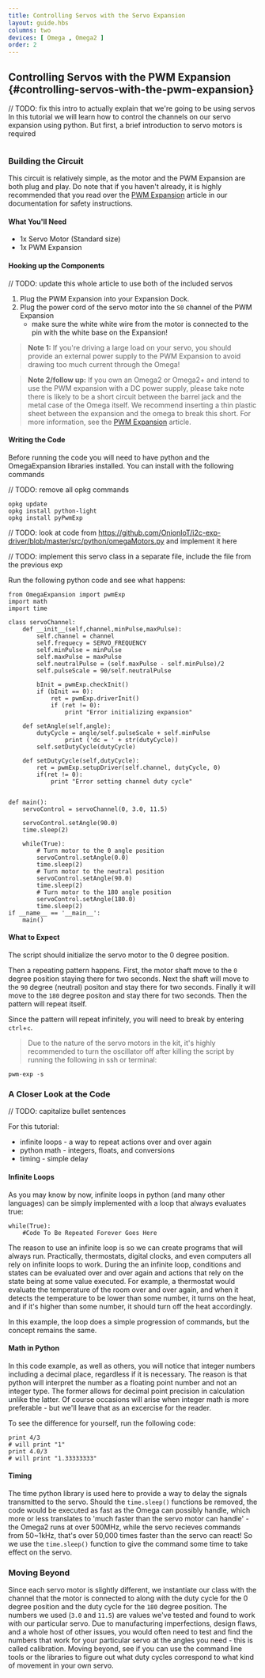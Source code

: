 ```yaml
---
title: Controlling Servos with the Servo Expansion
layout: guide.hbs
columns: two
devices: [ Omega , Omega2 ]
order: 2
---
```


## Controlling Servos with the PWM Expansion {#controlling-servos-with-the-pwm-expansion}

// TODO: fix this intro to actually explain that we're going to be using servos
In this tutorial we will learn how to control the channels on our servo expansion using python. But first, a brief introduction to servo motors is required

<!-- servo -->
```{r child = '../../shared/servos.md'}
```

### Building the Circuit

This circuit is relatively simple, as the motor and the PWM Expansion are both plug and play. Do note that if you haven't already, it is highly recommended that you read over the [PWM Expansion](#pwm-expansion) article in our documentation for safety instructions.

#### What You'll Need

* 1x Servo Motor (Standard size)
* 1x PWM Expansion


#### Hooking up the Components

// TODO: update this whole article to use both of the included servos

<!-- // - talk about how to connect a servo to the pwm expansion
// - make sure to mention that an external power supply is required for more servos and larger loads
// can totally rip off large chunks of the pwm expansion hardware article from the documentation
//  * should isolate that text from the pwm hw article into markdown files that can be included here -->

1. Plug the PWM Expansion into your Expansion Dock.
1. Plug the power cord of the servo motor into the `S0` channel of the PWM Expansion
	* make sure the white white wire from the motor is connected to the pin with the white base on the Expansion!

>**Note 1:** If you're driving a large load on your servo, you should provide an external power supply to the PWM Expansion to avoid drawing too much current through the Omega!

>**Note 2/follow up:** If you own an Omega2 or Omega2+ and intend to use the PWM expansion with a DC power supply, please take note there is likely to be a short circuit between the barrel jack and the metal case of the Omega itself. We recommend inserting a thin plastic sheet between the expansion and the omega to break this short. For more information, see the [PWM Expansion](#pwm-expansion) article.


#### Writing the Code

<!-- // Note from Lazar: for this and the rest of the pwm expansion articles, see https://github.com/OnionIoT/i2c-exp-driver/blob/master/src/python/omegaMotors.py for code example

// * create a class that uses the omegapwm class from the previous example to drive a servo
//    * essentially create the servo class (from the file above), can skip the getSettings, setupMinAngle, and setupMaxAngle functions for the purposes of this example
//    * make sure the class follows the angle described in the servo section above ie 0˚->180˚ as opposed to -90-˚>90˚
// * the program should be something along the lines of setting the servo to 0˚, 45˚, 90˚, 135˚, 180˚, and then back down by 45˚ steps, have a noticeable but not annoyingly long delay between the steps
//  * have it run in an infinite loop -->

Before running the code you will need to have python and the OmegaExpansion libraries installed. You can install with the following commands

// TODO: remove all opkg commands

```
opkg update
opkg install python-light
opkg install pyPwmExp
```

// TODO: look at code from https://github.com/OnionIoT/i2c-exp-driver/blob/master/src/python/omegaMotors.py and implement it here

// TODO: implement this servo class in a separate file, include the file from the previous exp

Run the following python code and see what happens:
```
from OmegaExpansion import pwmExp
import math
import time

class servoChannel:
	def __init__(self,channel,minPulse,maxPulse):
		self.channel = channel
		self.frequecy = SERVO_FREQUENCY
		self.minPulse = minPulse
		self.maxPulse = maxPulse
		self.neutralPulse = (self.maxPulse - self.minPulse)/2
		self.pulseScale = 90/self.neutralPulse

		bInit = pwmExp.checkInit()
		if (bInit == 0):
			ret = pwmExp.driverInit()
			if (ret != 0):
				print "Error initializing expansion"

	def setAngle(self,angle):
		dutyCycle = angle/self.pulseScale + self.minPulse
                print ('dc = ' + str(dutyCycle))
		self.setDutyCycle(dutyCycle)

	def setDutyCycle(self,dutyCycle):
		ret = pwmExp.setupDriver(self.channel, dutyCycle, 0)
		if(ret != 0):
			print "Error setting channel duty cycle"


def main():
	servoControl = servoChannel(0, 3.0, 11.5)

	servoControl.setAngle(90.0)
	time.sleep(2)

	while(True):
		# Turn motor to the 0 angle position
		servoControl.setAngle(0.0)
		time.sleep(2)
		# Turn motor to the neutral position
		servoControl.setAngle(90.0)
		time.sleep(2)
		# Turn motor to the 180 angle position
		servoControl.setAngle(180.0)
		time.sleep(2)
if __name__ == '__main__':
	main()
```

#### What to Expect

<!--
// TODO: IMAGE gif of a servo connected to the omega doing this
//  - make sure in the gif it's oriented in the same way as above in the servo section
-->

The script should initialize the servo motor to the 0 degree position.

Then a repeating pattern happens. First, the motor shaft move to the `0` degree position staying there for two seconds. Next the shaft will move to the `90` degree (neutral) positon and stay there for two seconds. Finally it will move to the `180` degree positon and stay there for two seconds. Then the pattern will repeat itself.

Since the pattern will repeat infinitely, you will need to break by entering `ctrl`+`c`.

>Due to the nature of the servo motors in the kit, it's highly recommended to turn the oscillator off after killing the script by running the following in ssh or terminal:
```
pwm-exp -s
```

### A Closer Look at the Code

<!--// this code introduced
// * doing math in python
// * brought back the idea of using a class within a class (link back to the first time this was introduced in the 7seg article)
// * brought back the infinite loop-->

// TODO: capitalize bullet sentences

For this tutorial:
* infinite loops - a way to repeat actions over and over again
* python math - integers, floats, and conversions
* timing - simple delay

#### Infinite Loops
As you may know by now, infinite loops in python (and many other languages) can be simply implemented with a loop that always evaluates true:
```
while(True):
	#Code To Be Repeated Forever Goes Here
```

The reason to use an infinite loop is so we can create programs that will always run. Practically, thermostats, digital clocks, and even computers all rely on infinite loops to work. During the an infinite loop, conditions and states can be evaluated over and over again and actions that rely on the state being at some value executed. For example, a thermostat would evaluate the temperature of the room over and over again, and when it detects the temperature to be lower than some number, it turns on the heat, and if it's higher than some number, it should turn off the heat accordingly.

In this example, the loop does a simple progression of commands, but the concept remains the same.


#### Math in Python

In this code example, as well as others, you will notice that integer numbers including a decimal place, regardless if it is necessary. The reason is that python will interpret the number as a floating point number and not an integer type. The former allows for decimal point precision in calculation unlike the latter. Of course occasions will arise when integer math is more preferable - but we'll leave that as an excercise for the reader.

To see the difference for yourself, run the following code:

```
print 4/3
# will print "1"
print 4.0/3
# will print "1.33333333"
```

#### Timing

The time python library is used here to provide a way to delay the signals transmitted to the servo. Should the `time.sleep()` functions be removed, the code would be executed as fast as the Omega can possibly handle, which more or less translates to 'much faster than the servo motor can handle' - the Omega2 runs at over 500MHz, while the servo recieves commands from 50~1kHz, that's over 50,000 times faster than the servo can react! So we use the `time.sleep()` function to give the command some time to take effect on the servo.


### Moving Beyond

Since each servo motor is slightly different, we instantiate our class with the channel that the motor is connected to along with the duty cycle for the 0 degree position and the duty cycle for the `180` degree position. The numbers we used (`3.0` and `11.5`) are values we've tested and found to work with our particular servo. Due to manufacturing imperfections, design flaws, and a whole host of other issues, you would often need to test and find the numbers that work for your particular servo at the angles you need - this is called calibration. Moving beyond, see if you can use the command line tools or the libraries to figure out what duty cycles correspond to what kind of movement in your own servo.
